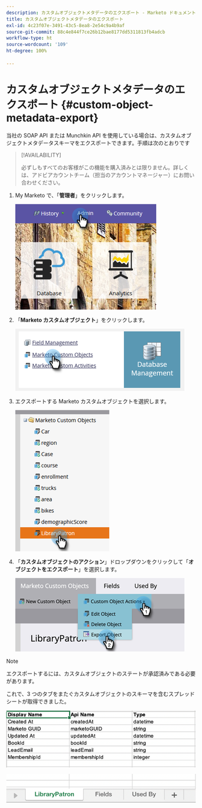 ```yaml
---
description: カスタムオブジェクトメタデータのエクスポート - Marketo ドキュメント - 製品ドキュメント
title: カスタムオブジェクトメタデータのエクスポート
exl-id: 4c23f07e-3491-43c5-8ea8-2e54c9a4b9af
source-git-commit: 88c4e844f7ce26b12bae8177dd5311813fb4adcb
workflow-type: ht
source-wordcount: '109'
ht-degree: 100%

---
```


# カスタムオブジェクトメタデータのエクスポート {#custom-object-metadata-export}

当社の SOAP API または Munchkin API を使用している場合は、カスタムオブジェクトメタデータスキーマをエクスポートできます。手順は次のとおりです

>[!AVAILABILITY]
>
>必ずしもすべてのお客様がこの機能を購入済みとは限りません。詳しくは、アドビアカウントチーム（担当のアカウントマネージャー）にお問い合わせください。

1. My Marketo で、「**管理者**」をクリックします。

   ![](assets/custom-object-metadata-export-1.png)

1. 「**Marketo カスタムオブジェクト**」をクリックします。

   ![](assets/custom-object-metadata-export-2.png)

1. エクスポートする Marketo カスタムオブジェクトを選択します。

   ![](assets/custom-object-metadata-export-3.png)

1. 「**カスタムオブジェクトのアクション**」ドロップダウンをクリックして「**オブジェクトをエクスポート**」を選択します。

   ![](assets/custom-object-metadata-export-4.png)

>[!NOTE]
>
>エクスポートするには、カスタムオブジェクトのステートが承認済みである必要があります。

これで、3 つのタブをまたぐカスタムオブジェクトのスキーマを含むスプレッドシートが取得できました。

![](assets/custom-object-metadata-export-5.png)

![](assets/custom-object-metadata-export-6.png)
